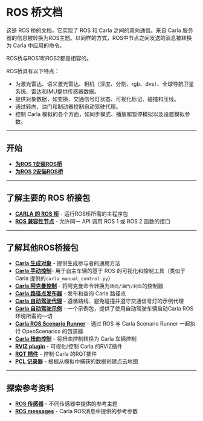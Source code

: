 # ROS 桥文档

这是 ROS 桥的文档，它实现了 ROS 和 Carla 之间的双向通信。来自 Carla 服务器的信息被转换为ROS主题。以同样的方式，ROS中节点之间发送的消息被转换为 Carla 中应用的命令。 

ROS桥与ROS1和ROS2都是相容的。

ROS桥具有以下特点：

- 为激光雷达、语义激光雷达、相机（深度、分割、rgb、dvs）、全球导航卫星系统、雷达和IMU提供传感器数据。
- 提供对象数据，如变换、交通信号灯状态、可视化标记、碰撞和压线。
- 通过转向、油门和制动器控制自动驾驶代理。
- 控制 Carla 模拟的各个方面，如同步模式、播放和暂停模拟以及设置模拟参数。

---

## 开始

- [__为ROS 1安装ROS桥__](ros_installation_ros1.md)
- [__为ROS 2安装ROS桥__](ros_installation_ros2.md)

---

## 了解主要的 ROS 桥接包

- [__CARLA 的 ROS 桥__](run_ros.md) - 运行ROS桥所需的主程序包
- [__ROS 兼容性节点__](ros_compatibility.md) - 允许同一 API 调用 ROS 1 或 ROS 2 函数的接口

---

## 了解其他ROS桥接包

- [__Carla 生成对象__](carla_spawn_objects.md) - 提供生成参与者的通用方法
- [__Carla 手动控制__](carla_manual_control.md)- 用于自主车辆的基于 ROS 的可视化和控制工具（类似于 Carla 提供的`carla_manual_control.py`）  
- [__Carla 阿克曼控制__](carla_ackermann_control.md) - 将阿克曼命令转换为`转向/油门/刹车`的控制器
- [__Carla 路径点发布器__](carla_waypoint.md) - 发布和查询 Carla 路径点
- [__Carla 自动驾驶代理__](carla_ad_agent.md) - 遵循路线、避免碰撞并遵守交通信号灯的示例代理
- [__Carla 自动驾驶示例__](carla_ad_demo.md) - 一个示例包，提供了使用自动驾驶车辆启动Carla ROS环境所需的一切
- [__Carla ROS Scenario Runner__](carla_ros_scenario_runner.md) - 通过 ROS 与 Carla Scenario Runner 一起执行 OpenScenarios 的包装器
- [__Carla 扭曲控制__](carla_twist_to_control.md) - 将扭曲控制转换为 Carla 车辆控制
- [__RVIZ plugin__](rviz_plugin.md) - 可视化/控制 Carla 的RVIZ插件
- [__RQT 插件__](rqt_plugin.md) - 控制 Carla 的RQT插件
- [__PCL 记录器__](pcl_recorder.md) - 根据从模拟中捕获的数据创建点云地图

---

## 探索参考资料

- [__ROS 传感器__](ros_sensors.md) - 不同传感器中提供的参考主题
- [__ROS messages__](ros_msgs.md) - Carla ROS消息中提供的参考参数
